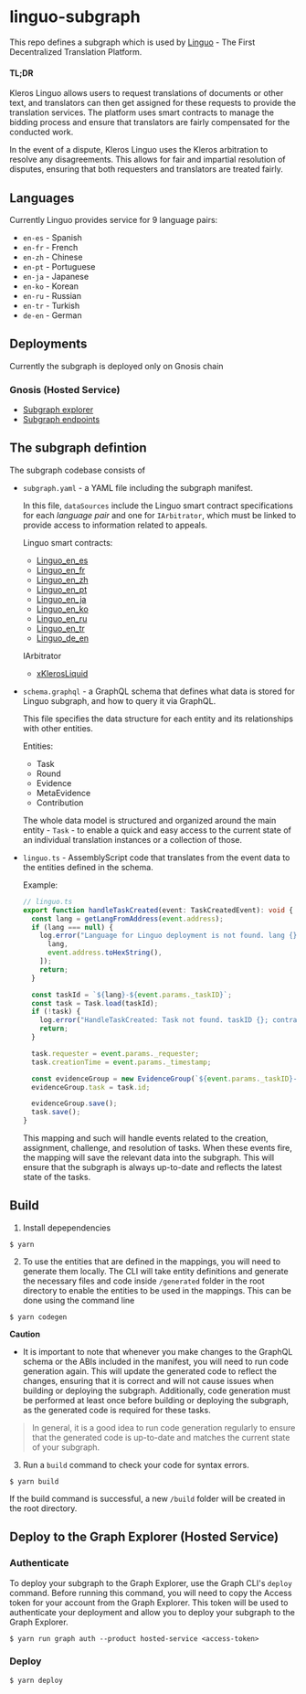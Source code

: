 # linguo-subgraph

This repo defines a subgraph which is used by [Linguo](https://linguo.kleros.io/) - The First Decentralized Translation Platform.

#### TL;DR

Kleros Linguo allows users to request translations of documents or other text, and translators can then get assigned for these requests to provide the translation services. The platform uses smart contracts to manage the bidding process and ensure that translators are fairly compensated for the conducted work.

In the event of a dispute, Kleros Linguo uses the Kleros arbitration to resolve any disagreements. This allows for fair and impartial resolution of disputes, ensuring that both requesters and translators are treated fairly.

## Languages

Currently Linguo provides service for 9 language pairs:

- `en-es` - Spanish
- `en-fr` - French
- `en-zh` - Chinese
- `en-pt` - Portuguese
- `en-ja` - Japanese
- `en-ko` - Korean
- `en-ru` - Russian
- `en-tr` - Turkish
- `de-en` - German

## Deployments

Currently the subgraph is deployed only on Gnosis chain

### Gnosis (Hosted Service)

- [Subgraph explorer](https://thegraph.com/explorer/subgraph/kleros/linguo-gnosis)
- [Subgraph endpoints](https://api.thegraph.com/subgraphs/name/kleros/linguo-gnosis)

## The subgraph defintion

The subgraph codebase consists of

- `subgraph.yaml` - a YAML file including the subgraph manifest.

  In this file, `dataSources` include the Linguo smart contract specifications for each _language pair_ and one for `IArbitrator`, which must be linked to provide access to information related to appeals.

  Linguo smart contracts:

  - [Linguo_en_es](https://gnosisscan.io/address/0xa2bfff0553de7405781fe0c39c04a383f04b9c80)
  - [Linguo_en_fr](https://gnosisscan.io/address/0x464c84c41f3C25Ba5a75B006D8B20600A8777306)
  - [Linguo_en_zh](https://gnosisscan.io/address/0x0B928165A67df8254412483ae8C3b8cc7F2b4D36)
  - [Linguo_en_pt](https://gnosisscan.io/address/0xFE721DD8Ac8e47A4228A6147A25C65136f213EaA)
  - [Linguo_en_ja](https://gnosisscan.io/address/0x852550982e0984F9CCeF18a7276D35AFDc30242c)
  - [Linguo_en_ko](https://gnosisscan.io/address/0xD67C12734dC12240a6324Db63ccd426964B71Fe7)
  - [Linguo_en_ru](https://gnosisscan.io/address/0x44863f5b7AAb7ceE181C0d84E244540125eF7AF7)
  - [Linguo_en_tr](https://gnosisscan.io/address/0x1D48a279966f37385b4AB963530C6dC813b3A8Df)
  - [Linguo_de_en](https://gnosisscan.io/address/0xc3162705Af0e10108FF837E450A14669b2711129)

  IArbitrator

  - [xKlerosLiquid](https://gnosisscan.io/address/0x9C1dA9A04925bDfDedf0f6421bC7EEa8305F9002)

* `schema.graphql` - a GraphQL schema that defines what data is stored for Linguo subgraph, and how to query it via GraphQL.

  This file specifies the data structure for each entity and its relationships with other entities.

  Entities:

  - Task
  - Round
  - Evidence
  - MetaEvidence
  - Contribution

  The whole data model is structured and organized around the main entity - `Task` - to enable a quick and easy access to the current state of an individual translation instances or a collection of those.

* `linguo.ts` - AssemblyScript code that translates from the event data to the entities defined in the schema.

  Example:

  ```typescript
  // linguo.ts
  export function handleTaskCreated(event: TaskCreatedEvent): void {
    const lang = getLangFromAddress(event.address);
    if (lang === null) {
      log.error("Language for Linguo deployment is not found. lang {}; contract {}", [
        lang,
        event.address.toHexString(),
      ]);
      return;
    }

    const taskId = `${lang}-${event.params._taskID}`;
    const task = Task.load(taskId);
    if (!task) {
      log.error("HandleTaskCreated: Task not found. taskID {}; contract {}", [taskId, event.address.toHexString()]);
      return;
    }

    task.requester = event.params._requester;
    task.creationTime = event.params._timestamp;

    const evidenceGroup = new EvidenceGroup(`${event.params._taskID}-${event.address.toHexString()}`);
    evidenceGroup.task = task.id;

    evidenceGroup.save();
    task.save();
  }
  ```

  This mapping and such will handle events related to the creation, assignment, challenge, and resolution of tasks. When these events fire, the mapping will save the relevant data into the subgraph. This will ensure that the subgraph is always up-to-date and reflects the latest state of the tasks.

## Build

1. Install depependencies

```
$ yarn
```

2. To use the entities that are defined in the mappings, you will need to generate them locally. The CLI will take entity definitions and generate the necessary files and code inside `/generated` folder in the root directory to enable the entities to be used in the mappings. This can be done using the command line

```
$ yarn codegen
```

**Caution**

- It is important to note that whenever you make changes to the GraphQL schema or the ABIs included in the manifest, you will need to run code generation again. This will update the generated code to reflect the changes, ensuring that it is correct and will not cause issues when building or deploying the subgraph. Additionally, code generation must be performed at least once before building or deploying the subgraph, as the generated code is required for these tasks.

> In general, it is a good idea to run code generation regularly to ensure that the generated code is up-to-date and matches the current state of your subgraph.

3. Run a `build` command to check your code for syntax errors.

```
$ yarn build
```

If the build command is successful, a new `/build` folder will be created in the root directory.

## Deploy to the Graph Explorer (Hosted Service)

### Authenticate

To deploy your subgraph to the Graph Explorer, use the Graph CLI's `deploy` command. Before running this command, you will need to copy the Access token for your account from the Graph Explorer. This token will be used to authenticate your deployment and allow you to deploy your subgraph to the Graph Explorer.

```
$ yarn run graph auth --product hosted-service <access-token>
```

### Deploy

```
$ yarn deploy
```
